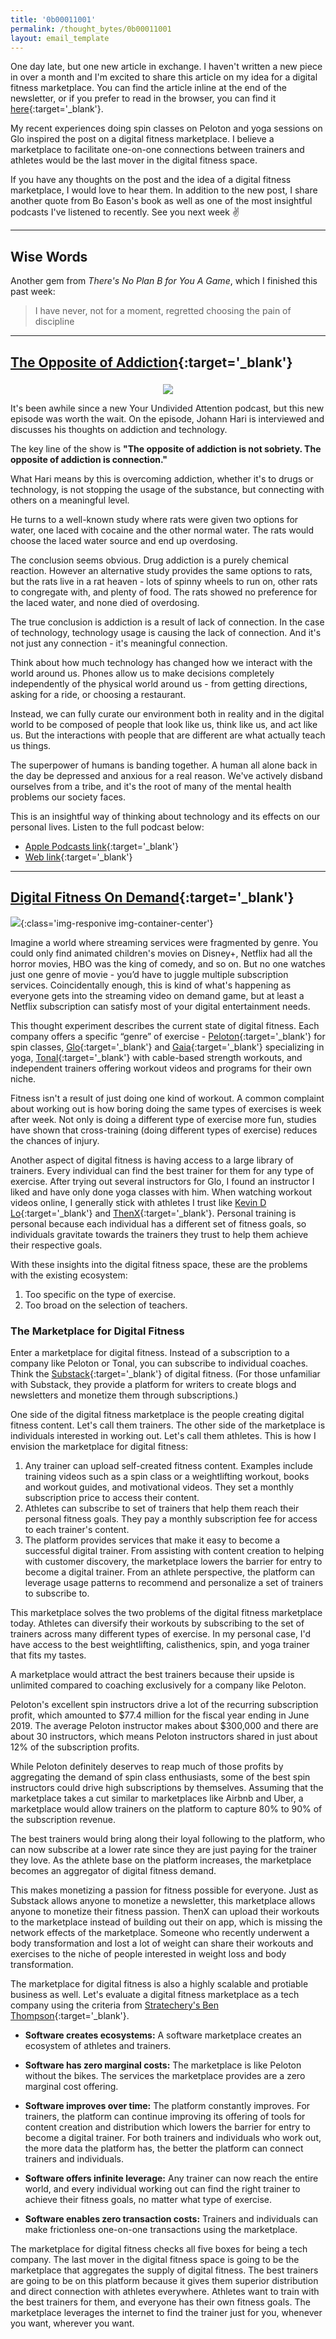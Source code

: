 ```yaml
---
title: '0b00011001'
permalink: /thought_bytes/0b00011001
layout: email_template
---
```


One day late, but one new article in exchange. I haven't written a new piece in over a month and I'm excited to share this article on my idea for a digital fitness marketplace. You can find the article inline at the end of the newsletter, or if you prefer to read in the browser, you can find it [here](https://kevinarifin.com){:target='_blank'}.

My recent experiences doing spin classes on Peloton and yoga sessions on Glo inspired the post on a digital fitness marketplace. I believe a marketplace to facilitate one-on-one connections between trainers and athletes would be the last mover in the digital fitness space.

If you have any thoughts on the post and the idea of a digital fitness marketplace, I would love to hear them. In addition to the new post, I share another quote from Bo Eason's book as well as one of the most insightful podcasts I've listened to recently. See you next week ✌️

<hr class='post-hr' />

## Wise Words

Another gem from *There's No Plan B for You A Game*, which I finished this past week:

> I have never, not for a moment, regretted choosing the pain of discipline

<hr class='post-hr' />

## [**The Opposite of Addiction**](https://podcasts.apple.com/us/podcast/your-undivided-attention/id1460030305?i=1000454479719){:target='_blank'}

<center>
<img src='https://kevinarifin.com/images/thought_bytes/undivided.jpg' class="img-responsive img-container-center" style='max-width:200px; margin-top: 5px'/>
</center>

It's been awhile since a new Your Undivided Attention podcast, but this new episode was worth the wait. On the episode, Johann Hari is interviewed and discusses his thoughts on addiction and technology.

The key line of the show is **"The opposite of addiction is not sobriety. The opposite of addiction is connection."**

What Hari means by this is overcoming addiction, whether it's to drugs or technology, is not stopping the usage of the substance, but connecting with others on a meaningful level.

He turns to a well-known study where rats were given two options for water, one laced with cocaine and the other normal water. The rats would choose the laced water source and end up overdosing.

The conclusion seems obvious. Drug addiction is a purely chemical reaction. However an alternative study provides the same options to rats, but the rats live in a rat heaven - lots of spinny wheels to run on, other rats to congregate with, and plenty of food. The rats showed no preference for the laced water, and none died of overdosing.

The true conclusion is addiction is a result of lack of connection. In the case of technology, technology usage is causing the lack of connection. And it's not just any connection - it's meaningful connection.

Think about how much technology has changed how we interact with the world around us. Phones allow us to make decisions completely independently of the physical world around us - from getting directions, asking for a ride, or choosing a restaurant.

Instead, we can fully curate our environment both in reality and in the digital world to be composed of people that look like us, think like us, and act like us. But the interactions with people that are different are what actually teach us things.

The superpower of humans is banding together. A human all alone back in the day be depressed and anxious for a real reason. We've actively disband ourselves from a tribe, and it's the root of many of the mental health problems our society faces.

This is an insightful way of thinking about technology and its effects on our personal lives. Listen to the full podcast below:

* [Apple Podcasts link](https://podcasts.apple.com/us/podcast/your-undivided-attention/id1460030305?i=1000454479719){:target='_blank'}
* [Web link](https://your-undivided-attention.simplecast.com/episodes/the-opposite-of-addiction){:target='_blank'}

<hr class='post-hr' />

## [**Digital Fitness On Demand**](https://kevinarifin.com/digital-fitness){:target='_blank'}

![](https://kevinarifin.com/images/nycentral.jpeg){:class='img-responive img-container-center'}

Imagine a world where streaming services were fragmented by genre. You could only find animated children's movies on Disney+, Netflix had all the horror movies, HBO was the king of comedy, and so on. But no one watches just one genre of movie - you’d have to juggle multiple subscription services. Coincidentally enough, this is kind of what's happening as everyone gets into the streaming video on demand game, but at least a Netflix subscription can satisfy most of your digital entertainment needs.

This thought experiment describes the current state of digital fitness. Each company offers a specific “genre” of exercise - [Peloton](https://www.onepeloton.com){:target='_blank'} for spin classes, [Glo](https://www.glo.com){:target='_blank'} and [Gaia](https://www.gaia.com/yoga/practices){:target='_blank'} specializing in yoga, [Tonal](https://www.tonal.com){:target='_blank'} with cable-based strength workouts, and independent trainers offering workout videos and programs for their own niche.

Fitness isn't a result of just doing one kind of workout. A common complaint about working out is how boring doing the same types of exercises is week after week. Not only is doing a different type of exercise more fun, studies have shown that cross-training (doing different types of exercise) reduces the chances of injury.

Another aspect of digital fitness is having access to a large library of trainers. Every individual can find the best trainer for them for any type of exercise. After trying out several instructors for Glo, I found an instructor I liked and have only done yoga classes with him. When watching workout videos online, I generally stick with athletes I trust like [Kevin D Lo](https://www.instagram.com/kevindlo/?hl=en){:target='_blank'} and [ThenX](https://www.thenx.com){:target='_blank'}. Personal training is personal because each individual has a different set of fitness goals, so individuals gravitate towards the trainers they trust to help them achieve their respective goals.

With these insights into the digital fitness space, these are the problems with the existing ecosystem:

1. Too specific on the type of exercise.
2. Too broad on the selection of teachers.

### The Marketplace for Digital Fitness

Enter a marketplace for digital fitness. Instead of a subscription to a company like Peloton or Tonal, you can subscribe to individual coaches. Think the [Substack](https://substack.com){:target='_blank'} of digital fitness. (For those unfamiliar with Substack, they provide a platform for writers to create blogs and newsletters and monetize them through subscriptions.)

One side of the digital fitness marketplace is the people creating digital fitness content. Let's call them trainers. The other side of the marketplace is individuals interested in working out. Let's call them athletes. This is how I envision the marketplace for digital fitness:

1. Any trainer can upload self-created fitness content. Examples include training videos such as a spin class or a weightlifting workout, books and workout guides, and motivational videos. They set a monthly subscription price to access their content.
2. Athletes can subscribe to set of trainers that help them reach their personal fitness goals. They pay a monthly subscription fee for access to each trainer's content.
3. The platform provides services that make it easy to become a successful digital trainer. From assisting with content creation to helping with customer discovery, the marketplace lowers the barrier for entry to become a digital trainer. From an athlete perspective, the platform can leverage usage patterns to recommend and personalize a set of trainers to subscribe to.

This marketplace solves the two problems of the digital fitness marketplace today. Athletes can diversify their workouts by subscribing to the set of trainers across many different types of exercise. In my personal case, I'd have access to the best weightlifting, calisthenics, spin, and yoga trainer that fits my tastes.

A marketplace would attract the best trainers because their upside is unlimited compared to coaching exclusively for a company like Peloton.

Peloton's excellent spin instructors drive a lot of the recurring subscription profit, which amounted to $77.4 million for the fiscal year ending in June 2019. The average Peloton instructor makes about $300,000 and there are about 30 instructors, which means Peloton instructors shared in just about 12% of the subscription profits.

While Peloton definitely deserves to reap much of those profits by aggregating the demand of spin class enthusiasts, some of the best spin instructors could drive high subscriptions by themselves. Assuming that the marketplace takes a cut similar to marketplaces like Airbnb and Uber, a marketplace would allow trainers on the platform to capture 80% to 90% of the subscription revenue.

The best trainers would bring along their loyal following to the platform, who can now subscribe at a lower rate since they are just paying for the trainer they love. As the athlete base on the platform increases, the marketplace becomes an aggregator of digital fitness demand.

This makes monetizing a passion for fitness possible for everyone. Just as Substack allows anyone to monetize a newsletter, this marketplace allows anyone to monetize their fitness passion. ThenX can upload their workouts to the marketplace instead of building out their on app, which is missing the network effects of the marketplace. Someone who recently underwent a body transformation and lost a lot of weight can share their workouts and exercises to the niche of people interested in weight loss and body transformation.

The marketplace for digital fitness is also a highly scalable and protiable business as well. Let's evaluate a digital fitness marketplace as a tech company using the criteria from [Stratechery's Ben Thompson](https://stratechery.com/2019/what-is-a-tech-company/){:target='_blank'}.

* **Software creates ecosystems:** A software marketplace creates an ecosystem of athletes and trainers.

* **Software has zero marginal costs:** The marketplace is like Peloton without the bikes. The services the marketplace provides are a zero marginal cost offering.

* **Software improves over time:** The platform constantly improves. For trainers, the platform can continue improving its offering of tools for content creation and distribution which lowers the barrier for entry to become a digital trainer. For both trainers and individuals who work out, the more data the platform has, the better the platform can connect trainers and individuals.

* **Software offers infinite leverage:** Any trainer can now reach the entire world, and every individual working out can find the right trainer to achieve their fitness goals, no matter what type of exercise.

* **Software enables zero transaction costs:** Trainers and individuals can make frictionless one-on-one transactions using the marketplace.

The marketplace for digital fitness checks all five boxes for being a tech company. The last mover in the digital fitness space is going to be the marketplace that aggregates the supply of digital fitness. The best trainers are going to be on this platform because it gives them superior distribution and direct connection with athletes everywhere. Athletes want to train with the best trainers for them, and everyone has their own fitness goals. The marketplace leverages the internet to find the trainer just for you, whenever you want, wherever you want.